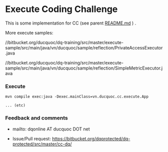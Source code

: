 Execute Coding Challenge
========

This is some implementation for CC (see parent [README.md](../README.md) ) .

More execute samples: 

//bitbucket.org/ducquoc/dq-training/src/master/execute-sample/src/main/java/vn/ducquoc/sample/reflection/PrivateAccessExecutor.java

//bitbucket.org/ducquoc/dq-training/src/master/execute-sample/src/main/java/vn/ducquoc/sample/reflection/SimpleMetricExecutor.java

### Execute ###

```
mvn compile exec:java -Dexec.mainClass=vn.ducquoc.cc.execute.App

... (etc)

```

### Feedback and comments ###

* mailto: dqonline AT ducquoc DOT net

* Issue/Pull request: https://bitbucket.org/dqprotected/dq-protected/src/master/cc-dq/
